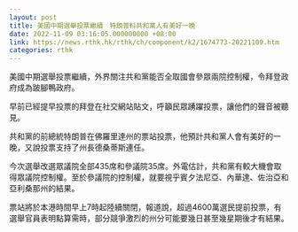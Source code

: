 ```yaml
---
layout: post
title: 美國中期選舉投票繼續　特朗普料共和黨人有美好一晚
date: 2022-11-09 03:16:05.000000000 +08:00
link: https://news.rthk.hk/rthk/ch/component/k2/1674773-20221109.htm
categories: rthk
---
```


美國中期選舉投票繼續，外界關注共和黨能否全取國會參眾兩院控制權，令拜登政府成為跛腳鴨政府。

早前已經提早投票的拜登在社交網站貼文，呼籲民眾踴躍投票，讓他們的聲音被聽見。

共和黨的前總統特朗普在佛羅里達州的票站投票，他預計共和黨人會有美好的一晚，又說投票支持了州長德桑蒂斯連任。

今次選舉改選眾議院全部435席和參議院35席。外電估計，共和黨有較大機會取得眾議院控制權。至於參議院的控制權，就要視乎賓夕法尼亞、內華達、佐治亞和亞利桑那州的結果。

票站將於本港時間早上7時起陸續關閉，報道說，超過4600萬選民提前投票，有選舉官員表明點算需時，部分競爭激烈的州分可能要幾日甚至幾星期後才有結果。
